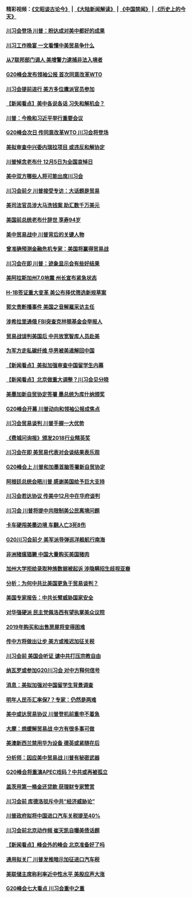 #### 精彩视频：[《文昭谈古论今》](https://github.com/gfw-breaker/wenzhao/blob/master/README.md?t=12020031) | [《大陆新闻解读》](https://github.com/gfw-breaker/ntdtv-comedy/blob/master/README.md?t=12020031) | [《中国禁闻》](https://github.com/gfw-breaker/ntdtv-news/blob/master/README.md?t=12020031) | [《历史上的今天》](https://github.com/gfw-breaker/today-in-history/blob/master/README.md?t=12020031) 

#### [川习会登场 川普：盼达成对美中都好的成果](../pages/nsc412/n10885998.md?t=12020031) 

#### [川习工作晚宴 一文看懂中美贸易争什么](../pages/nsc412/n10885926.md?t=12020031) 

#### [从7联邦部门调人 美增警力逮捕非法入境者](../pages/nsc412/n10885908.md?t=12020031) 

#### [G20峰会发布领袖公报 首次同意改革WTO](../pages/nsc412/n10885805.md?t=12020031) 

#### [川习会提前进行 美方多位鹰派官员参加](../pages/nsc412/n10885934.md?t=12020031) 

#### [【新闻看点】美中各说各话 习失和解机会？](../pages/nsc412/n10885600.md?t=12020031) 

#### [川普：今晚和习近平举行重要会议](../pages/nsc412/n10885728.md?t=12020031) 

#### [G20峰会次日 传同意改革WTO 川习会将登场](../pages/nsc412/n10885625.md?t=12020031) 

#### [美拟审查中兴委内瑞拉项目 或违反和解协定](../pages/nsc412/n10885649.md?t=12020031) 

#### [川普悼念老布什 12月5日为全国哀悼日](../pages/nsc412/n10885598.md?t=12020031) 

#### [美中双方哪些人将可能出席川习会](../pages/nsc412/n10885005.md?t=12020031) 

#### [川习会前夕 川普接受专访：大话题是贸易](../pages/nsc412/n10885302.md?t=12020031) 

#### [美司法官员涉大马洗钱案 助汇数千万美元](../pages/nsc412/n10885165.md?t=12020031) 

#### [美国前总统老布什辞世 享寿94岁](../pages/nsc412/n10885222.md?t=12020031) 

#### [美中贸易战中 川普背后的关键人物](../pages/nsc412/n10884767.md?t=12020031) 

#### [曾准确预测金融危机专家：美国将赢得贸易战](../pages/nsc412/n10884588.md?t=12020031) 

#### [川习会在即 川普：迹象显示会有些好结果](../pages/nsc412/n10884381.md?t=12020031) 

#### [美阿拉斯加州7.0地震 州长宣布紧急状态](../pages/nsc412/n10884351.md?t=12020031) 

#### [H-1B签证重大变革 美公布择优筛选新规草案](../pages/nsc412/n10884676.md?t=12020031) 

#### [郭文贵断播事件 美国之音解雇采访主任](../pages/nsc412/n10884567.md?t=12020031) 

#### [涉希拉里通俄  FBI突查克林顿基金会举报人](../pages/nsc412/n10884405.md?t=12020031) 

#### [贸易战误判美国后 中共放宽智库人员赴美](../pages/nsc412/n10883875.md?t=12020031) 

#### [为军方走私碳纤维 华男被美递解回中国](../pages/nsc412/n10884519.md?t=12020031) 

#### [【新闻看点】美拟加强审查中国留学生内幕](../pages/nsc412/n10884162.md?t=12020031) 

#### [【新闻看点】北京做重大调整？川习会见分晓](../pages/nsc412/n10884055.md?t=12020031) 

#### [美墨加新自贸协定签署 墨总统为库什纳颁奖](../pages/nsc412/n10884432.md?t=12020031) 

#### [G20峰会开幕 川普动向和领袖公报成焦点](../pages/nsc412/n10884060.md?t=12020031) 

#### [川习会贸易谈判 川普手握一大优势](../pages/nsc412/n10884168.md?t=12020031) 

#### [《费城问询报》颁发2018行业精英奖](../pages/nsc412/n10884089.md?t=12020031) 

#### [川习会在即 美贸易代表对会谈结果表乐观](../pages/nsc412/n10884015.md?t=12020031) 

#### [G20峰会上 川普和加墨首脑签署新自贸协定](../pages/nsc412/n10883937.md?t=12020031) 

#### [阿根廷总统会晤川普 感谢美国给予巨大支持](../pages/nsc412/n10883966.md?t=12020031) 

#### [川习会若达协议 传美中12月中在华府谈判](../pages/nsc412/n10883914.md?t=12020031) 

#### [川习会 川普将提中共限制美公民离境问题](../pages/nsc412/n10883635.md?t=12020031) 

#### [卡车硬闯美墨边境 车翻人亡3死8伤](../pages/nsc412/n10883369.md?t=12020031) 

#### [G20川习会前夕 美军派导弹巡洋舰航行南海](../pages/nsc412/n10883306.md?t=12020031) 

#### [非洲猪瘟猖獗 中国大量购买美国猪肉](../pages/nsc412/n10882413.md?t=12020031) 

#### [加州大学拒给录取种族数据被起诉  涉隐瞒招生歧视亚裔](../pages/nsc412/n10883124.md?t=12020031) 

#### [分析：为何中共比美国更急于贸易谈判？](../pages/nsc412/n10882299.md?t=12020031) 

#### [美国专家报告：中共长臂威胁国家安全](../pages/nsc412/n10882227.md?t=12020031) 

#### [对华强硬派 民主党佩洛西有望执掌美众议院](../pages/nsc412/n10882406.md?t=12020031) 

#### [2019年购买和出售房屋将变得困难](../pages/nsc412/n10882252.md?t=12020031) 

#### [传中方将做出让步 美方或推迟加征关税](../pages/nsc412/n10882253.md?t=12020031) 

#### [川习会前 美国会听证 谴中共打压宗教自由](../pages/nsc412/n10882078.md?t=12020031) 

#### [纳瓦罗或参加G20川习会 对中方释何信号](../pages/nsc412/n10882138.md?t=12020031) 

#### [消息：美拟加强对中国留学生背景调查](../pages/nsc412/n10882016.md?t=12020031) 

#### [明年人民币汇率保7？专家：仍然是两难](../pages/nsc412/n10881689.md?t=12020031) 

#### [美中或达贸易协议 川普登机前重申不着急](../pages/nsc412/n10881785.md?t=12020031) 

#### [大摩：想缓解贸易战 中方有很多事可做](../pages/nsc412/n10881606.md?t=12020031) 

#### [美澳新西兰禁用华为设备 德英或紧随在后](../pages/nsc412/n10881567.md?t=12020031) 

#### [分析师：因应美中贸易战 川普有秘密武器](../pages/nsc412/n10880651.md?t=12020031) 

#### [G20峰会将重演APEC戏码？中共或再被孤立](../pages/nsc412/n10880029.md?t=12020031) 

#### [盖茨用第一桶金还贷款 获理财专家赞赏](../pages/nsc412/n10880114.md?t=12020031) 

#### [川习会前 库德洛驳斥中共“经济威胁论”](../pages/nsc412/n10879935.md?t=12020031) 

#### [川普政府拟将中国进口汽车关税提至40%](../pages/nsc412/n10880075.md?t=12020031) 

#### [川习会前北京动作频 崔天凯自曝美债话题](../pages/nsc412/n10879830.md?t=12020031) 

#### [【新闻看点】峰会外的峰会 北京准备好了吗](../pages/nsc412/n10879703.md?t=12020031) 

#### [通用拟关厂 川普发推暗示加征进口汽车税](../pages/nsc412/n10879747.md?t=12020031) 

#### [美联储主席称利率近中性水平 美股应声大涨](../pages/nsc412/n10879709.md?t=12020031) 

#### [G20峰会七大看点 川习会重中之重](../pages/nsc412/n10879611.md?t=12020031) 

